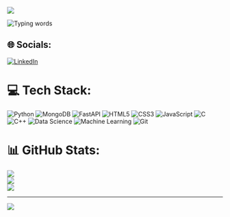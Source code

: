![](https://komarev.com/ghpvc/?username=mukund144&color=000000)

![Typing words](https://readme-typing-svg.herokuapp.com?font=Roboto&color=0B0BFF&size=25&lines=Backend+Developer;Open+Source+Contributor;Passionate+about+Tech;Data+Science+Enthusiast;Machine+Learning+Learner)

## 🌐 Socials:
[![LinkedIn](https://img.shields.io/badge/LinkedIn-%230077B5.svg?logo=linkedin&logoColor=white)](https://www.linkedin.com/in/mukund-joshi-a70077225/)

# 💻 Tech Stack:
![Python](https://img.shields.io/badge/python-3670A0?style=for-the-badge&logo=python&logoColor=ffdd54) 
![MongoDB](https://img.shields.io/badge/MongoDB-%234ea94b.svg?style=for-the-badge&logo=mongodb&logoColor=white) 
![FastAPI](https://img.shields.io/badge/FastAPI-005571?style=for-the-badge&logo=fastapi) 
![HTML5](https://img.shields.io/badge/html5-%23E34F26.svg?style=for-the-badge&logo=html5&logoColor=white) 
![CSS3](https://img.shields.io/badge/css3-%231572B6.svg?style=for-the-badge&logo=css3&logoColor=white) 
![JavaScript](https://img.shields.io/badge/javascript-%23323330.svg?style=for-the-badge&logo=javascript&logoColor=%23F7DF1E) 
![C](https://img.shields.io/badge/C-%2300599C.svg?style=for-the-badge&logo=c&logoColor=white) 
![C++](https://img.shields.io/badge/c++-%2300599C.svg?style=for-the-badge&logo=c%2B%2B&logoColor=white) 
![Data Science](https://img.shields.io/badge/Data%20Science-%2300599C.svg?style=for-the-badge&logo=Data-Science&logoColor=white)
![Machine Learning](https://img.shields.io/badge/Machine%20Learning-%2300599C.svg?style=for-the-badge&logo=Machine-Learning&logoColor=white) 
![Git](https://img.shields.io/badge/Git-%23F05033.svg?style=for-the-badge&logo=git&logoColor=white)

# 📊 GitHub Stats:
![](https://github-readme-stats.vercel.app/api?username=mukundj144&theme=nightowl&hide_border=false&include_all_commits=true&count_private=true)<br/>
![](https://github-readme-streak-stats.herokuapp.com/?user=mukundj144&theme=nightowl&hide_border=false)<br/>
![](https://github-readme-stats.vercel.app/api/top-langs/?username=mukundj144&theme=nightowl&hide_border=false&layout=compact)

---

[![](https://visitcount.itsvg.in/api?id=mukund144&icon=7&color=0)](https://visitcount.itsvg.in)

<!-- Proudly created with GPRM ( https://gprm.itsvg.in ) -->

